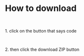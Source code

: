 <h1>How to download</h1> <br>
<p>1. click on the button that says code</p> <br>
<p>2. then click the download ZIP button</p>
